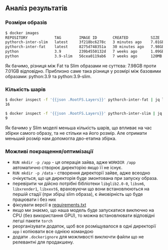 
## Аналіз результатів

### Розміри образів
```bash
$ docker images
REPOSITORY            TAG        IMAGE ID       CREATED          SIZE
pythorch-inter-slim   latest     3f218bc6278c   3 minutes ago    7.01GB
pythorch-inter-fat    latest     8275d748351a   30 minutes ago   7.98GB
python                3.9        239b4550132d   7 weeks ago      1.09GB
python                3.9-slim   56cea0119ab6   7 weeks ago      120MB
```
Як бачимо, різниця між Fat та Slim образами не суттєва: 7.98GB проти 7.01GB відповідно. Приблизно саме така різниця у розмірі між базовими образами: python:3.9 та python:3.9-slim.

### Кількість шарів
```bash
$ docker inspect -f '{{json .RootFS.Layers}}' pythorch-inter-fat | jq length
16
```
```bash
$ docker inspect -f '{{json .RootFS.Layers}}' pythorch-inter-slim | jq length
9
```
Як бачимо у Slim моделі меньша кількість шарів, що впливає на час збірки самого образу, та не стільки на його розмір. Але отримати меньший розмір нам допомогла дво-етапна збірка.

### Можливі покращення/оптимізації
 - `RUN mkdir -p /app` - ця операція зайва, адже `WORKDIR /app` автоматично створює директорію якщо її не існує.
 - `RUN mkdir -p /data` - створення директорії зайве, адже всеодно очікується, що ця директорія буде змонтована при запуску образа.
 - перевірити чи дійсно потрібні бібліотеки `libglib2.0-0`, `libsm6`, `libxrender1`, `libxext6`, враховуючи що вони встановлюються на першій стадії (при збірці slim образа), є ймовірність що буде працювати і без них
 - фіксувати версії в [requirements.txt](./requirements.txt)
 - якщо ми знаємо, що наша модель буде запускатися виключно на CPU (без використання GPU), то можна встановлювати відповідні легші пакети `torch`
 - реорганізувати додаток, щоб все розміщувалося в одні директорії `app` і копіювати все однією командою
 - додати `.dockerignore` для можливості виключти файли що не релевантні для продакшену.
